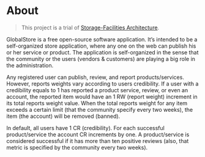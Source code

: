 # About

> This project is a trial of [Storage-Facilities Architecture]().

GlobalStore is a free open-source software application. It’s intended to be a self-organized store application, where any one on the web can publish his or her service or product. The application is self-organized in the sense that the community or the users (vendors & customers) are playing a big role in the administration. 

Any registered user can publish, review, and report products/services. However, reports weights vary according to users credibility. If a user with a credibility equals to 1 has reported a product service, review, or even an account, the reported item would have an 1 RW (report weight) increment in its total reports weight value. When the total reports weight for any item exceeds a certain limit (that the community specify every two weeks), the item (the account) will be removed (banned).

In default, all users have 1 CR (credibility). For each successful product/service the account CR increments by one. A product/service is considered successful if it has more than ten positive reviews (also, that metric is specified by the community every two weeks).
